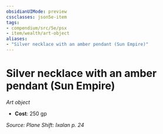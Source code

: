 ```yaml
---
obsidianUIMode: preview
cssclasses: json5e-item
tags:
- compendium/src/5e/psx
- item/wealth/art-object
aliases: 
- "Silver necklace with an amber pendant (Sun Empire)"
---
```

# Silver necklace with an amber pendant (Sun Empire)
*Art object*  

- **Cost**: 250 gp

*Source: Plane Shift: Ixalan p. 24*